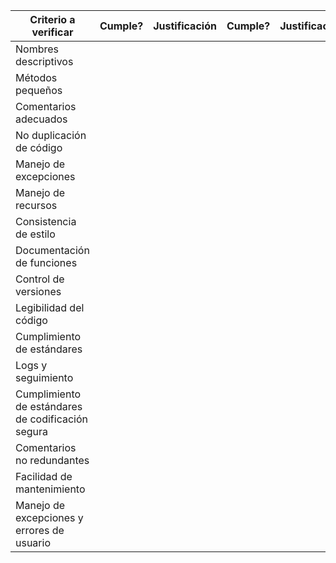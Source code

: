 
| Criterio a verificar                              | Cumple? | Justificación | Cumple? | Justificación | Notas adicionales |
| ------------------------------------------------- | ------- | ------------- | ------- | ------------- | ----------------- |
| Nombres descriptivos                              |         |               |         |               |                   |
| Métodos pequeños                                  |         |               |         |               |                   |
| Comentarios adecuados                             |         |               |         |               |                   |
| No duplicación de código                          |         |               |         |               |                   |
| Manejo de excepciones                             |         |               |         |               |                   |
| Manejo de recursos                                |         |               |         |               |                   |
| Consistencia de estilo                            |         |               |         |               |                   |
| Documentación de funciones                        |         |               |         |               |                   |
| Control de versiones                              |         |               |         |               |                   |
| Legibilidad del código                            |         |               |         |               |                   |
| Cumplimiento de estándares                        |         |               |         |               |                   |
| Logs y seguimiento                                |         |               |         |               |                   |
| Cumplimiento de estándares de codificación segura |         |               |         |               |                   |
| Comentarios no redundantes                        |         |               |         |               |                   |
| Facilidad de mantenimiento                        |         |               |         |               |                   |
| Manejo de excepciones y errores de usuario        |         |               |         |               |                   |

